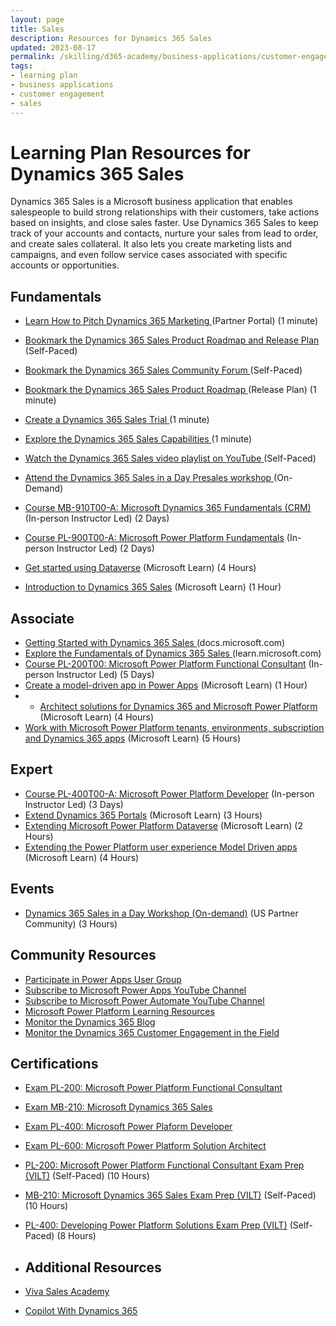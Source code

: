 ```yaml
---
layout: page
title: Sales
description: Resources for Dynamics 365 Sales
updated: 2023-08-17
permalink: /skilling/d365-academy/business-applications/customer-engagement/sales
tags:
- learning plan
- business applications
- customer engagement
- sales
---
```


# Learning Plan Resources for Dynamics 365 Sales

Dynamics 365 Sales is a Microsoft business application that enables salespeople to build strong relationships with their customers, take actions based on insights, and close sales faster. Use Dynamics 365 Sales to keep track of your accounts and contacts, nurture your sales from lead to order, and create sales collateral. It also lets you create marketing lists and campaigns, and even follow service cases associated with specific accounts or opportunities.

## Fundamentals

* <a href="https://dynamicspartners.transform.microsoft.com/products/sales" target="_blank">Learn How to Pitch Dynamics 365 Marketing </a> (Partner Portal) (1 minute)
* <a href="https://releaseplans.microsoft.com/en-US/?app=Sales" target="_blank">Bookmark the Dynamics 365 Sales Product Roadmap and Release Plan </a> (Self-Paced)
* <a href="https://community.dynamics.com/forums/thread/?partialUrl=sales" target="_blank">Bookmark the Dynamics 365 Sales Community Forum </a> (Self-Paced)
* <a href="https://releaseplans.microsoft.com/en-US/?app=Sales" target="_blank">Bookmark the Dynamics 365 Sales Product Roadmap </a> (Release Plan) (1 minute)
* <a href="https://dynamics.microsoft.com/en-us/dynamics-365-free-trial/" target="_blank">Create a Dynamics 365 Sales Trial </a> (1 minute)
* <a href="https://dynamics.microsoft.com/en-us/sales/overview/" target="_blank">Explore the Dynamics 365 Sales Capabilities </a> (1 minute)
* <a href="https://www.youtube.com/playlist?list=PLcakwueIHoT8Bkb8BvqgBKgJPUc3jSX3m" target="_blank">Watch the Dynamics 365 Sales video playlist on YouTube </a> (Self-Paced)
* <a href="https://msuspartners.eventbuilder.com/event/51067" target="_blank">Attend the Dynamics 365 Sales in a Day Presales workshop </a> (On-Demand)
  
* [Course MB-910T00-A: Microsoft Dynamics 365 Fundamentals (CRM)](https://docs.microsoft.com/en-us/learn/certifications/courses/mb-910t00) (In-person Instructor Led) (2 Days)
* [Course PL-900T00-A: Microsoft Power Platform Fundamentals](https://docs.microsoft.com/en-us/learn/certifications/courses/pl-900t00) (In-person Instructor Led) (2 Days)
* [Get started using Dataverse](https://docs.microsoft.com/en-us/learn/paths/get-started-cds/) (Microsoft Learn) (4 Hours)
* [Introduction to Dynamics 365 Sales](https://docs.microsoft.com/en-us/learn/wwl/introduction-dynamics-365-sales/) (Microsoft Learn) (1 Hour)

## Associate

* <a href="https://learn.microsoft.com/en-us/dynamics365/sales/">Getting Started with Dynamics 365 Sales </a> (docs.microsoft.com)
* <a href="https://learn.microsoft.com/en-us/training/paths/learn-fundamentals-of-microsoft-dynamics-365-sales/">Explore the Fundamentals of Dynamics 365 Sales </a> (learn.microsoft.com)
* [Course PL-200T00: Microsoft Power Platform Functional Consultant](https://docs.microsoft.com/en-us/learn/certifications/courses/pl-200t00) (In-person Instructor Led) (5 Days)
* [Create a model-driven app in Power Apps](https://docs.microsoft.com/en-us/learn/paths/create-app-models-business-processes/) (Microsoft Learn) (1 Hour)
* * [Architect solutions for Dynamics 365 and Microsoft Power Platform](https://docs.microsoft.com/en-us/learn/paths/become-solution-architect/) (Microsoft Learn) (4 Hours)
* [Work with Microsoft Power Platform tenants, environments, subscription and Dynamics 365 apps](https://docs.microsoft.com/en-us/learn/paths/implementing-customer-engagement-apps/) (Microsoft Learn) (5 Hours)

## Expert

* [Course PL-400T00-A: Microsoft Power Platform Developer](https://docs.microsoft.com/en-us/learn/certifications/courses/pl-400t00) (In-person Instructor Led) (3 Days)
* [Extend Dynamics 365 Portals](https://docs.microsoft.com/en-us/learn/paths/extend-dynamics-365-portals/) (Microsoft Learn) (3 Hours)
* [Extending Microsoft Power Platform Dataverse](https://docs.microsoft.com/en-us/learn/paths/extend-power-platform-common-data-service/) (Microsoft Learn) (2 Hours)
* [Extending the Power Platform user experience Model Driven apps](https://docs.microsoft.com/en-us/learn/paths/extend-power-platform-model-driven-app/) (Microsoft Learn) (4 Hours)

## Events
* [Dynamics 365 Sales in a Day Workshop (On-demand)](https://aka.ms/d365sales/siad) (US Partner Community) (3 Hours)

## Community Resources

* [Participate in Power Apps User Group](https://www.powerappsug.com/home)
* [Subscribe to Microsoft Power Apps YouTube Channel](https://www.youtube.com/channel/UCGfWR2ekfRFckLjev6eQYLg)
* [Subscribe to Microsoft Power Automate YouTube Channel](https://www.youtube.com/channel/UCG98S4lL7nwlN8dxSF322bA)
* [Microsoft Power Platform Learning Resources](https://powerapps.microsoft.com/en-us/blog/microsoft-powerapps-learning-resources/)
* [Monitor the Dynamics 365 Blog](https://cloudblogs.microsoft.com/dynamics365/)
* [Monitor the Dynamics 365 Customer Engagement in the Field](https://community.dynamics.com/crm/b/crminthefield)

## Certifications

* [Exam PL-200: Microsoft Power Platform Functional Consultant](https://docs.microsoft.com/en-us/learn/certifications/exams/pl-200)
* [Exam MB-210: Microsoft Dynamics 365 Sales](https://docs.microsoft.com/en-us/learn/certifications/exams/mb-210)

* [Exam PL-400: Microsoft Power Plaform Developer](https://docs.microsoft.com/en-us/learn/certifications/exams/pl-400)
* [Exam PL-600: Microsoft Power Platform Solution Architect](https://docs.microsoft.com/en-us/learn/certifications/exams/pl-600)

* [PL-200: Microsoft Power Platform Functional Consultant Exam Prep (VILT)](https://partner.microsoft.com/en-us/training/assets/collection/implementing-microsoft-power-platform-pl-200#/) (Self-Paced) (10 Hours)
* [MB-210: Microsoft Dynamics 365 Sales Exam Prep (VILT)](https://partner.microsoft.com/en-us/training/assets/collection/mb-210-microsoft-dynamics-365-sales#/) (Self-Paced) (10 Hours)
* [PL-400: Developing Power Platform Solutions Exam Prep (VILT)](https://partner.microsoft.com/en-us/training/assets/collection/developing-power-platform-solutions-pl-400#/) (Self-Paced) (8 Hours)

* ## Additional Resources
* [Viva Sales Academy](https://microsoft.github.io/PartnerResources/skilling/d365-sales-academy)
* [Copilot With Dynamics 365](https://cloudblogs.microsoft.com/dynamics365/bdm/2023/03/06/introducing-microsoft-dynamics-365-copilot-bringing-next-generation-ai-to-every-line-of-business/)
